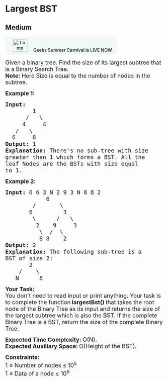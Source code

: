 # Largest BST
## Medium 
<div class="problem-statement">
                <p><a onclick="gtagHelperFunction('clickopen','salesevent_gsc_problemspage_promobanner')" href="https://practice.geeksforgeeks.org/summer-carnival-2022?utm_source=practiceproblems&amp;utm_medium=problemspromobanner&amp;utm_campaign=gsc22" target="_blank"></a></p><div style="margin: 14px 0px !important;" class="row"><a onclick="gtagHelperFunction('clickopen','salesevent_gsc_problemspage_promobanner')" href="https://practice.geeksforgeeks.org/summer-carnival-2022?utm_source=practiceproblems&amp;utm_medium=problemspromobanner&amp;utm_campaign=gsc22" target="_blank">             <div class="col-md-12" style="cursor:pointer;background: #EFF8F3 0% 0% no-repeat padding-box; display: flex; align-items: center; position:                 relative; padding: 1.5%; border-radius: 10px; display: inline-block; text-align: center; font-weight: 600; color: #333"> <img src="https://media.geeksforgeeks.org/img-practice/gcs2022thumbnail-1649059370.png" alt="Lamp" width="46" height="40" style="background: transparent 0% 0% no-repeat padding-box;opacity: 1; margin: 0 16px;" class="img-responsive"> Geeks Summer Carnival is LIVE NOW &nbsp; <i class="fa fa-external-link" aria-hidden="true"></i> </div></a></div><p><span style="font-size:18px">Given a binary tree. Find the size of its largest subtree that is a Binary Search Tree.<br>
<strong>Note: </strong>Here Size is equal to the number of nodes in the subtree.</span></p>

<p><span style="font-size:18px"><strong>Example 1:</strong></span></p>

<pre><span style="font-size:18px"><strong>Input:</strong>
&nbsp;       1
&nbsp;     /   \
&nbsp;    4     4
&nbsp;  /   \
&nbsp; 6     8<strong>
Output: </strong>1<strong>
Explanation: </strong>There's no sub-tree with size
greater than 1 which forms a BST. All the
leaf Nodes are the BSTs with size equal
to 1.</span>
</pre>

<p><span style="font-size:18px"><strong>Example 2:</strong></span></p>

<pre><span style="font-size:18px"><strong>Input: </strong>6 6 3 N 2 9 3 N 8 8 2
&nbsp;           6
&nbsp;       /       \
&nbsp;      6         3
&nbsp;       \      /   \
&nbsp;        2    9     3
&nbsp;         \  /  \
&nbsp;         8 8    2 <strong>
Output: </strong>2<strong>
Explanation: </strong>The following sub-tree is a
BST of size 2:&nbsp;
&nbsp; &nbsp; &nbsp;  2
&nbsp; &nbsp; /&nbsp; &nbsp; \&nbsp;
&nbsp;  N&nbsp; &nbsp; &nbsp; 8</span></pre>

<p><span style="font-size:18px"><strong>Your Task:</strong><br>
You don't need to read input or print anything. Your task is to complete the function</span><span style="font-size:18px"><strong> largestBst()&nbsp;</strong>that takes the root node of the Binary Tree<strong>&nbsp;</strong>as its input&nbsp;and returns the size&nbsp;of the largest subtree which is also the BST. If the complete Binary Tree is a BST, return the size of the complete Binary Tree.&nbsp;</span></p>

<p><span style="font-size:18px"><strong>Expected Time Complexity:&nbsp;</strong>O(N).<br>
<strong>Expected Auxiliary Space:&nbsp;</strong>O(Height of the BST).</span></p>

<p><span style="font-size:18px"><strong>Constraints:</strong><br>
1 ≤ Number of nodes ≤ 10<sup>5</sup><br>
1 ≤ Data of a node ≤ 10<sup>6</sup></span></p>
 <p></p>
            </div>